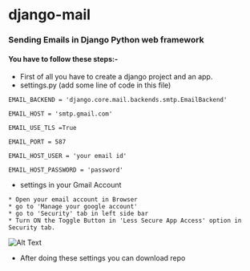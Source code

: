 # django-mail
### Sending Emails in Django Python web framework

#### You have to follow these steps:-
* First of all you have to create a django project and an app.
* settings.py
(add some line of code in this file)
```
EMAIL_BACKEND = 'django.core.mail.backends.smtp.EmailBackend'

EMAIL_HOST = 'smtp.gmail.com'

EMAIL_USE_TLS =True

EMAIL_PORT = 587

EMAIL_HOST_USER = 'your email id'

EMAIL_HOST_PASSWORD = 'password'
```
* settings in your Gmail Account
```
* Open your email account in Browser
* go to 'Manage your google account'
* go to 'Security' tab in left side bar
* Turn ON the Toggle Button in 'Less Secure App Access' option in Security tab.
```

![Alt Text](https://dev-to-uploads.s3.amazonaws.com/i/unyxpommfcl9jt1eymdo.PNG)

* After doing these settings you can download repo
